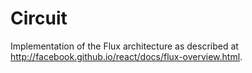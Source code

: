 # Circuit

Implementation of the Flux architecture as described at http://facebook.github.io/react/docs/flux-overview.html.
